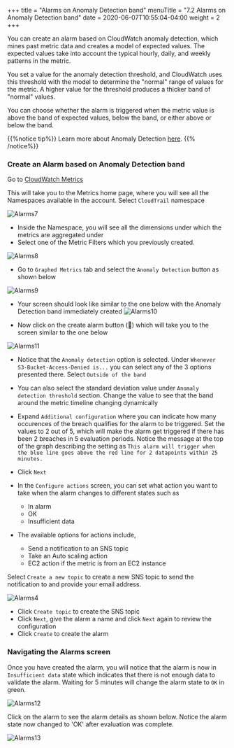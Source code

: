 +++
title = "Alarms on Anomaly Detection band"
menuTitle = "7.2 Alarms on Anomaly Detection band"
date = 2020-06-07T10:55:04-04:00
weight = 2
+++

You can create an alarm based on CloudWatch anomaly detection, which mines past metric data and creates a model of expected values. The expected values take into account the typical hourly, daily, and weekly patterns in the metric.

You set a value for the anomaly detection threshold, and CloudWatch uses this threshold with the model to determine the "normal" range of values for the metric. A higher value for the threshold produces a thicker band of "normal" values.

You can choose whether the alarm is triggered when the metric value is above the band of expected values, below the band, or either above or below the band.

{{%notice tip%}}
Learn more about Anomaly Detection [here](https://docs.aws.amazon.com/AmazonCloudWatch/latest/monitoring/Create_Anomaly_Detection_Alarm.html).
{{% /notice%}}

### Create an Alarm based on Anomaly Detection band

Go to [CloudWatch Metrics](https://console.aws.amazon.com/cloudwatch/home?region=us-east-1#metricsV2:graph=~())

This will take you to the Metrics home page, where you will see all the Namespaces available in the account. Select `CloudTrail` namespace

![Alarms7](/images/alarms/alarms-7.PNG?classes=shadow)

- Inside the Namespace, you will see all the dimensions under which the metrics are aggregated under
- Select one of the Metric Filters which you previously created.

![Alarms8](/images/alarms/alarms-8.PNG?classes=shadow)

- Go to `Graphed Metrics` tab and select the `Anomaly Detection` button as shown below

![Alarms9](/images/alarms/alarms-9.PNG?classes=shadow)

- Your screen should look like similar to the one below with the Anomaly Detection band immediately created 
![Alarms10](/images/alarms/alarms-10.PNG?classes=shadow)

- Now click on the create alarm button (🔔) which will take you to the screen similar to the one below

![Alarms11](/images/alarms/alarms-11.PNG?classes=shadow)

- Notice that the `Anomaly detection` option is selected. Under `Whenever S3-Bucket-Access-Denied is...` you can select any of the 3 options presented there. Select `Outside of the band`

- You can also select the standard deviation value under `Anomaly detection threshold` section. Change the value to see that the band around the metric timeline changing dynamically

- Expand `Additional configuration` where you can indicate how many occurences of the breach qualifies for the alarm to be triggered. Set the values to 2 out of 5, which will make the alarm get triggered if there has been 2 breaches in 5 evaluation periods. Notice the message at the top of the graph describing the setting as `This alarm will trigger when the blue line goes above the red line for 2 datapoints within 25 minutes.`

- Click `Next` 
- In the `Configure actions` screen, you can set what action you want to take when the alarm changes to different states such as 
    - In alarm
    - OK
    - Insufficient data

- The available options for actions include,
    - Send a notification to an SNS topic
    - Take an Auto scaling action
    - EC2 action if the metric is from an EC2 instance

Select `Create a new topic` to create a new SNS topic to send the notification to and provide your email address. 

![Alarms4](/images/alarms/alarms-4.PNG?classes=shadow)

- Click `Create topic` to create the SNS topic 
- Click `Next`, give the alarm a name and click `Next` again to review the configuration
- Click `Create` to create the alarm

### Navigating the Alarms screen

Once you have created the alarm, you will notice that the alarm is now in `Insufficient data` state which indicates that there is not enough data to validate the alarm. Waiting for 5 minutes will change the alarm state to `OK` in green.

![Alarms12](/images/alarms/alarms-12.PNG?classes=shadow)

Click on the alarm to see the alarm details as shown below. Notice the alarm state now changed to 'OK' after evaluation was complete.

![Alarms13](/images/alarms/alarms-13.PNG?classes=shadow)